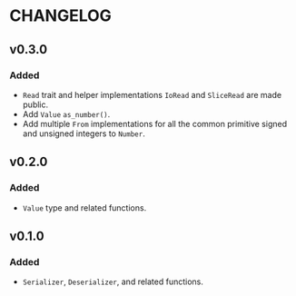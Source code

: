 # CHANGELOG

## v0.3.0

### Added

* `Read` trait and helper implementations `IoRead` and `SliceRead` are made public.
* Add `Value` `as_number()`.
* Add multiple `From` implementations for all the common primitive signed and
  unsigned integers to `Number`.

## v0.2.0

### Added

* `Value` type and related functions.

## v0.1.0

### Added

* `Serializer`, `Deserializer`, and related functions.
